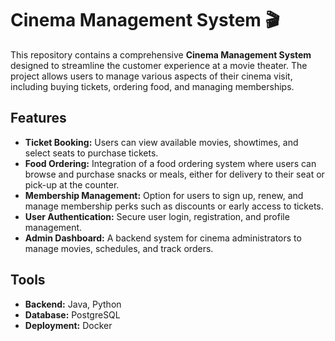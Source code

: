 # Cinema Management System 🎬
This repository contains a comprehensive **Cinema Management System** designed to streamline the customer experience at a movie theater. The project allows users to manage various aspects of their cinema visit, including buying tickets, ordering food, and managing memberships.

## Features 
- **Ticket Booking:** Users can view available movies, showtimes, and select seats to purchase tickets.
- **Food Ordering:** Integration of a food ordering system where users can browse and purchase snacks or meals, either for delivery to their seat or pick-up at the counter.
- **Membership Management:** Option for users to sign up, renew, and manage membership perks such as discounts or early access to tickets.
- **User Authentication:** Secure user login, registration, and profile management.
- **Admin Dashboard:** A backend system for cinema administrators to manage movies, schedules, and track orders.

## Tools
- **Backend:** Java, Python
- **Database:** PostgreSQL
- **Deployment:** Docker
